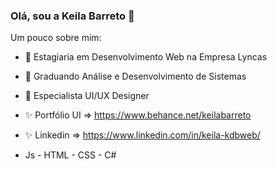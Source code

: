 ### Olá, sou a Keila Barreto 👋

Um pouco sobre mim:

- 🔭 Estagiaria em Desenvolvimento Web na Empresa Lyncas
- 🌱 Graduando Análise e Desenvolvimento de Sistemas
- 👯 Especialista UI/UX Designer
- ✨ Portfólio UI => https://www.behance.net/keilabarreto
- ✨ Linkedin => https://www.linkedin.com/in/keila-kdbweb/

- Js  - HTML - CSS - C#
